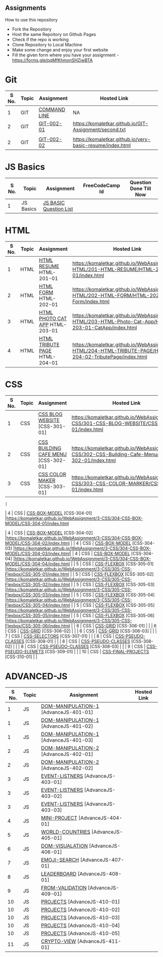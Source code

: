 ## Assignments

How to use this repository

- Fork the Repository
- Host the same Repoitory on Github Pages
- Check if the repo is working
- Clone Repository to Local Machine
- Make some change and enjoy your first website
- Fill the given form where you have your assignment - https://forms.gle/pqMfKhmxnSHZiwBTA

# Git

| S No. | Topic | Assignment                                   | Hosted Link |
| ----- | ----- | -------------------------------------------- | ----------- |
| 1     | GIT   | [COMMAND LINE](./0-Git/GIT-001-COMMANDLINE/) | NA          |
| 2     | GIT   | [GIT-002-01](./0-Git/GIT-002-GIT-PRACTICE/)  |https://komaletkar.github.io/GIT-Assignment/second.txt
        |
| 2     | GIT   | [GIT-002-02](./0-Git/GIT-002-GIT-PRACTICE/)  |https://komaletkar.github.io/very-basic-resume/index.html|

# JS Basics

| S No. | Topic     | Assignment                               | FreeCodeCamp Id | Question Done Till Now |
| ----- | --------- | ---------------------------------------- | --------------- | ---------------------- |
| 1     | JS Basics | [JS BASIC Question List](./1-JS-BASICS/) |                 |                        |

# HTML

| S No. | Topic | Assignment                                                         | Hosted Link |
| ----- | ----- | ------------------------------------------------------------------ | ----------- |
| 1     | HTML  | [HTML RESUME](./2-HTML/201-HTML-RESUME) HTML-201-01                |https://komaletkar.github.io/WebAssignment/2-HTML/201-HTML-RESUME/HTML-201-01/index.html|
| 2     | HTML  | [HTML FORM](./2-HTML/202-HTML-FORM/) HTML-202-01                   |https://komaletkar.github.io/WebAssignment/2-HTML/202-HTML-FORM/HTML-202-02-Form/index.html
| 3     | HTML  | [HTML PHOTO CAT APP](./2-HTML/203-HTML-Photo-Cat-App/) HTML-203-01 |https://komaletkar.github.io/WebAssignment/2-HTML/203-HTML-Photo-Cat-App/HTML-203-01-CatApp/index.html      |
| 4     | HTML  | [HTML TRIBUTE PAGE](./2-HTML/204-HTML-TRIBUTE-PAGE/) HTML-204-01   |https://komaletkar.github.io/WebAssignment/2-HTML/204-HTML-TRIBUTE-PAGE/HTML-204-02-TributePage/index.html        |

# CSS

| S No. | Topic | Assignment                                                                 | Hosted Link |
| ----- | ----- | -------------------------------------------------------------------------- | ----------- |
| 1     | CSS   | [CSS BLOG WEBSITE](./3-CSS/301-CSS-BLOG-WEBSITE/) [CSS-301-01]             |https://komaletkar.github.io/WebAssignment/3-CSS/301-CSS-BLOG-WEBSITE/CSS-301-01/index.html
    |
| 2     | CSS   | [CSS BUILDING CAFE MENU](./3-CSS/302-CSS-Building-Cafe-Menu/) [CSS-302-01] |https://komaletkar.github.io/WebAssignment/3-CSS/302-CSS-Building-Cafe-Menu/CSS-302-01/index.html        |
| 3     | CSS   | [CSS COLOR MAKER](./3-CSS/303-CSS-COLOR-MARKER/) [CSS-303-01]              |https://komaletkar.github.io/WebAssignment/3-CSS/303-CSS-COLOR-MARKER/CSS-303-01/index.html

    |
| 4     | CSS   | [CSS-BOX-MODEL](./3-CSS/304-CSS-BOX-MODEL/) [CSS-304-01]                   |https://komaletkar.github.io/WebAssignment/3-CSS/304-CSS-BOX-MODEL/CSS-304-01/index.html

| 4     | CSS   | [CSS-BOX-MODEL](./3-CSS/304-CSS-BOX-MODEL/) [CSS-304-02]                   |https://komaletkar.github.io/WebAssignment/3-CSS/304-CSS-BOX-MODEL/CSS-304-02/index.html    |
| 4     | CSS   | [CSS-BOX-MODEL](./3-CSS/304-CSS-BOX-MODEL/) [CSS-304-03]                   |https://komaletkar.github.io/WebAssignment/3-CSS/304-CSS-BOX-MODEL/CSS-304-03/index.html|
| 4     | CSS   | [CSS-BOX-MODEL](./3-CSS/304-CSS-BOX-MODEL/) [CSS-304-04]                   |https://komaletkar.github.io/WebAssignment/3-CSS/304-CSS-BOX-MODEL/CSS-304-04/index.html |
| 5     | CSS   | [CSS-FLEXBOX](./3-CSS/305-CSS-Flexbox/) [CSS-305-01]                       |https://komaletkar.github.io/WebAssignment/3-CSS/305-CSS-Flexbox/CSS-305-01/index.html
     |
| 5     | CSS   | [CSS-FLEXBOX](./3-CSS/305-CSS-Flexbox/) [CSS-305-02]                       |https://komaletkar.github.io/WebAssignment/3-CSS/305-CSS-Flexbox/CSS-305-02/index.html
  |
| 5     | CSS   | [CSS-FLEXBOX](./3-CSS/305-CSS-Flexbox/) [CSS-305-03]                       |https://komaletkar.github.io/WebAssignment/3-CSS/305-CSS-Flexbox/CSS-305-03/index.html
             |
| 5     | CSS   | [CSS-FLEXBOX](./3-CSS/305-CSS-Flexbox/) [CSS-305-04]                       |https://komaletkar.github.io/WebAssignment/3-CSS/305-CSS-Flexbox/CSS-305-04/index.html
    |
| 5     | CSS   | [CSS-FLEXBOX](./3-CSS/305-CSS-Flexbox/) [CSS-305-05]                       |https://komaletkar.github.io/WebAssignment/3-CSS/305-CSS-Flexbox/CSS-305-05/index.html           |
| 5     | CSS   | [CSS-FLEXBOX](./3-CSS/305-CSS-Flexbox/) [CSS-305-06]                       |https://komaletkar.github.io/WebAssignment/3-CSS/305-CSS-Flexbox/CSS-305-06/index.html    |
| 6     | CSS   | [CSS-GRID](./3-CSS/306-CSS-Grid/) [CSS-306-01]                             |             |
| 6     | CSS   | [CSS-GRID](./3-CSS/306-CSS-Grid/) [CSS-306-02]                             |             |
| 6     | CSS   | [CSS-GRID](./3-CSS/306-CSS-Grid/) [CSS-306-03]                             |             |
| 7     | CSS   | [CSS-SELECTORS](./3-CSS/307-Advance-CSS-Selectors/) [CSS-307-01]           |             |
| 8     | CSS   | [CSS-PSEUDO-CLASSES](./3-CSS/308-CSS-Pseudo-Classes/) [CSS-308-01]         |             |
| 8     | CSS   | [CSS-PSEUDO-CLASSES](./3-CSS/308-CSS-Pseudo-Classes/) [CSS-308-02]         |             |
| 8     | CSS   | [CSS-PSEUDO-CLASSES](./3-CSS/308-CSS-Pseudo-Classes/) [CSS-308-03]         |             |
| 9     | CSS   | [CSS-PSEUDO-ELEMETS](./3-CSS/309-CSS-Pseudo-Elements/) [CSS-309-01]        |             |
| 10    | CSS   | [CSS-FINAL-PROJECTS](./3-CSS/310-Final-MCT-Projects/) [CSS-310-01]         |             |

# ADVANCED-JS

| S No. | Topic | Assignment                                                                                  | Hosted Link |
| ----- | ----- | ------------------------------------------------------------------------------------------- | ----------- |
| 1     | JS    | [DOM-MANIPULATION-1](./4-Advance-JS/401-DOM-Manipulation/) [AdvanceJS-401-01]               |             |
| 1     | JS    | [DOM-MANIPULATION-1](./4-Advance-JS/401-DOM-Manipulation/) [AdvanceJS-401-02]               |             |
| 1     | JS    | [DOM-MANIPULATION-1](./4-Advance-JS/401-DOM-Manipulation/) [AdvanceJS-401-03]               |             |
| 2     | JS    | [DOM-MANIPULATION-2](./4-Advance-JS/402-DOM-Manipulation/) [AdvanceJS-402-01]               |             |
| 2     | JS    | [DOM-MANIPULATION-2](./4-Advance-JS/402-DOM-Manipulation/) [AdvanceJS-402-02]               |             |
| 3     | JS    | [EVENT-LISTNERS](./4-Advance-JS/403-Event-Listeners/) [AdvanceJS-403-01]                    |             |
| 3     | JS    | [EVENT-LISTNERS](./4-Advance-JS/403-Event-Listeners/) [AdvanceJS-403-02]                    |             |
| 3     | JS    | [EVENT-LISTNERS](./4-Advance-JS/403-Event-Listeners/) [AdvanceJS-403-03]                    |             |
| 4     | JS    | [MINI-PROJECT](./4-Advance-JS/404-Mini-Project-Solar%20System/) [AdvanceJS-404-01]          |             |
| 5     | JS    | [WORLD-COUNTRIES](./4-Advance-JS/405-WorldCountries-Data-Visualization/) [AdvanceJS-405-01] |             |
| 6     | JS    | [DOM-VISUALATION](./4-Advance-JS/406-Data-visualization/) [AdvanceJS-406-01]                |             |
| 7     | JS    | [EMOJI-SEARCH](./4-Advance-JS/407-Emoji-search/) [AdvanceJS-407-01]                         |             |
| 8     | JS    | [LEADERBOARD](./4-Advance-JS/408-leaderboard/) [AdvanceJS-408-01]                           |             |
| 9     | JS    | [FROM-VALIDATION](./4-Advance-JS/409-form-validation/) [AdvanceJS-409-01]                   |             |
| 10    | JS    | [PROJECTS](./4-Advance-JS/410-Projects/) [AdvanceJS-410-01]                                 |             |
| 10    | JS    | [PROJECTS](./4-Advance-JS/410-Projects/) [AdvanceJS-410-02]                                 |             |
| 10    | JS    | [PROJECTS](./4-Advance-JS/410-Projects/) [AdvanceJS-410-03]                                 |             |
| 10    | JS    | [PROJECTS](./4-Advance-JS/410-Projects/) [AdvanceJS-410-04]                                 |             |
| 10    | JS    | [PROJECTS](./4-Advance-JS/410-Projects/) [AdvanceJS-410-05]                                 |             |
| 11    | JS    | [CRYPTO-VIEW](./4-Advance-JS/411-crypto-view/) [AdvanceJS-411-01]                           |             |
